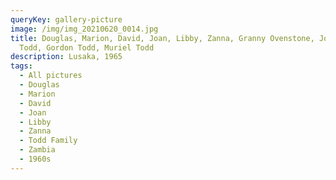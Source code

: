 ```yaml
---
queryKey: gallery-picture
image: /img/img_20210620_0014.jpg
title: Douglas, Marion, David, Joan, Libby, Zanna, Granny Ovenstone, Johnny
  Todd, Gordon Todd, Muriel Todd
description: Lusaka, 1965
tags:
  - All pictures
  - Douglas
  - Marion
  - David
  - Joan
  - Libby
  - Zanna
  - Todd Family
  - Zambia
  - 1960s
---
```

